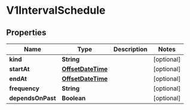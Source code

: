 
# V1IntervalSchedule

## Properties
Name | Type | Description | Notes
------------ | ------------- | ------------- | -------------
**kind** | **String** |  |  [optional]
**startAt** | [**OffsetDateTime**](OffsetDateTime.md) |  |  [optional]
**endAt** | [**OffsetDateTime**](OffsetDateTime.md) |  |  [optional]
**frequency** | **String** |  |  [optional]
**dependsOnPast** | **Boolean** |  |  [optional]



